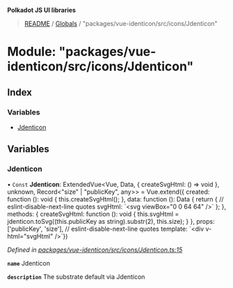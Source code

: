 **Polkadot JS UI libraries**

> [README](../README.md) / [Globals](../globals.md) / "packages/vue-identicon/src/icons/Jdenticon"

# Module: "packages/vue-identicon/src/icons/Jdenticon"

## Index

### Variables

* [Jdenticon](_packages_vue_identicon_src_icons_jdenticon_.md#jdenticon)

## Variables

### Jdenticon

• `Const` **Jdenticon**: ExtendedVue\<Vue, Data, { createSvgHtml: () => void  }, unknown, Record\<\"size\" \| \"publicKey\", any>> = Vue.extend({ created: function (): void { this.createSvgHtml(); }, data: function (): Data { return { // eslint-disable-next-line quotes svgHtml: \`\<svg viewBox="0 0 64 64" />\` }; }, methods: { createSvgHtml: function (): void { this.svgHtml = jdenticon.toSvg((this.publicKey as string).substr(2), this.size); } }, props: ['publicKey', 'size'], // eslint-disable-next-line quotes template: \`\<div v-html="svgHtml" />\`})

*Defined in [packages/vue-identicon/src/icons/Jdenticon.ts:15](https://github.com/polkadot-js/ui/blob/1833b1a2/packages/vue-identicon/src/icons/Jdenticon.ts#L15)*

**`name`** Jdenticon

**`description`** The substrate default via Jdenticon
